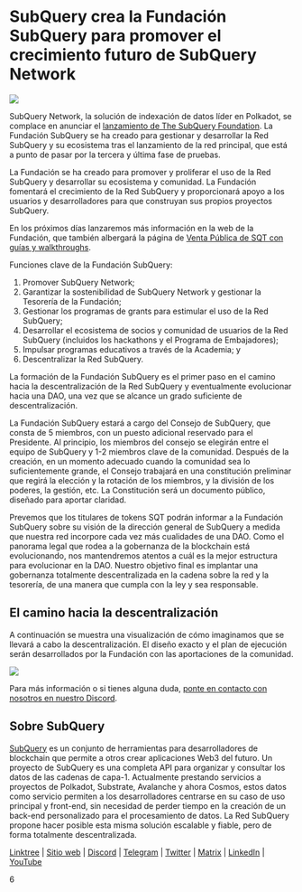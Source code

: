 # SubQuery crea la Fundación SubQuery para promover el crecimiento futuro de SubQuery Network

![](https://miro.medium.com/max/1400/0*vgDZcmnFz87If4rV)

SubQuery Network, la solución de indexación de datos líder en Polkadot, se complace en anunciar el [lanzamiento de The SubQuery Foundation](https://www.subquery.foundation). La Fundación SubQuery se ha creado para gestionar y desarrollar la Red SubQuery y su ecosistema tras el lanzamiento de la red principal, que está a punto de pasar por la tercera y última fase de pruebas.

La Fundación se ha creado para promover y proliferar el uso de la Red SubQuery y desarrollar su ecosistema y comunidad. La Fundación fomentará el crecimiento de la Red SubQuery y proporcionará apoyo a los usuarios y desarrolladores para que construyan sus propios proyectos SubQuery.

En los próximos días lanzaremos más información en la web de la Fundación, que también albergará la página de [Venta Pública de SQT con guías y walkthroughs](https://www.subquery.foundation/publicsale).

Funciones clave de la Fundación SubQuery:

1. Promover SubQuery Network;
2. Garantizar la sostenibilidad de SubQuery Network y gestionar la Tesorería de la Fundación;
3. Gestionar los programas de grants para estimular el uso de la Red SubQuery;
4. Desarrollar el ecosistema de socios y comunidad de usuarios de la Red SubQuery (incluidos los hackathons y el Programa de Embajadores);
5. Impulsar programas educativos a través de la Academia; y
6. Descentralizar la Red SubQuery.

La formación de la Fundación SubQuery es el primer paso en el camino hacia la descentralización de la Red SubQuery y eventualmente evolucionar hacia una DAO, una vez que se alcance un grado suficiente de descentralización.

La Fundación SubQuery estará a cargo del Consejo de SubQuery, que consta de 5 miembros, con un puesto adicional reservado para el Presidente. Al principio, los miembros del consejo se elegirán entre el equipo de SubQuery y 1-2 miembros clave de la comunidad. Después de la creación, en un momento adecuado cuando la comunidad sea lo suficientemente grande, el Consejo trabajará en una constitución preliminar que regirá la elección y la rotación de los miembros, y la división de los poderes, la gestión, etc. La Constitución será un documento público, diseñado para aportar claridad.

Prevemos que los titulares de tokens SQT podrán informar a la Fundación SubQuery sobre su visión de la dirección general de SubQuery a medida que nuestra red incorpore cada vez más cualidades de una DAO. Como el panorama legal que rodea a la gobernanza de la blockchain está evolucionando, nos mantendremos atentos a cuál es la mejor estructura para evolucionar en la DAO. Nuestro objetivo final es implantar una gobernanza totalmente descentralizada en la cadena sobre la red y la tesorería, de una manera que cumpla con la ley y sea responsable.

## El camino hacia la descentralización

A continuación se muestra una visualización de cómo imaginamos que se llevará a cabo la descentralización. El diseño exacto y el plan de ejecución serán desarrollados por la Fundación con las aportaciones de la comunidad.

![](https://miro.medium.com/max/1400/0*ialARNew5hx2cFOl)

Para más información o si tienes alguna duda, [ponte en contacto con nosotros en nuestro Discord](https://discord.com/invite/78zg8aBSMG).

## Sobre SubQuery

[SubQuery](https://subquery.network/) es un conjunto de herramientas para desarrolladores de blockchain que permite a otros crear aplicaciones Web3 del futuro. Un proyecto de SubQuery es una completa API para organizar y consultar los datos de las cadenas de capa-1. Actualmente prestando servicios a proyectos de Polkadot, Substrate, Avalanche y ahora Cosmos, estos datos como servicio permiten a los desarrolladores centrarse en su caso de uso principal y front-end, sin necesidad de perder tiempo en la creación de un back-end personalizado para el procesamiento de datos. La Red SubQuery propone hacer posible esta misma solución escalable y fiable, pero de forma totalmente descentralizada.

[Linktree](https://linktr.ee/subquerynetwork) | [Sitio web](https://subquery.network/) | [Discord](https://discord.com/invite/78zg8aBSMG) | [Telegram](https://t.me/subquerynetwork) | [Twitter](https://twitter.com/subquerynetwork) | [Matrix](https://matrix.to/#/#subquery:matrix.org) | [LinkedIn](https://www.linkedin.com/company/subquery) | [YouTube](https://www.youtube.com/channel/UCi1a6NUUjegcLHDFLr7CqLw)

6
